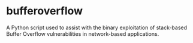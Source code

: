 # bufferoverflow
A Python script used to assist with the binary exploitation of stack-based Buffer Overflow vulnerabilities in network-based applications.
